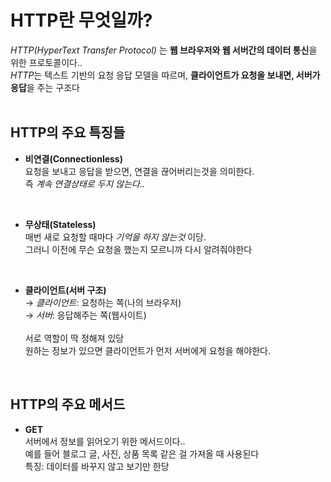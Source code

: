 HTTP란 무엇일까?
===============
*HTTP(HyperText Transfer Protocol)* 는 **웹 브라우저와 웹 서버간의 데이터 통신**을 위한 프로토콜이다..<br>
*HTTP*는 텍스트 기반의 요청 응답 모델을 따르며, **클라이언트가 요청을 보내면, 서버가 응답**을 주는 구조다<br>
<br>

HTTP의 주요 특징들
---------------
* **비연결(Connectionless)** <br>
 요청을 보내고 응답을 받으면, 연결을 끊어버리는것을 의미한다.<br>
 즉 *계속 연결상태로 두지 않는다..* <br>
 <br>
 
 * **무상태(Stateless)** <br>
매번 새로 요청할 때마다 *기억을 하지 않는것* 이당.<br>
그러니 이전에 무슨 요청을 했는지 모르니까 다시 알려줘야한다<br>
<br>

* **클라이언트(서버 구조)** <br>
→ *클라이언트*: 요청하는 쪽(나의 브라우저)<br>
→ *서버*: 응답해주는 쪽(웹사이트)<br>
  <br>
서로 역할이 딱 정해져 있당<br>
원하는 정보가 있으면 클라이언트가 먼저 서버에게 요청을 해야한다.<br>
<br>

HTTP의 주요 메서드
-----------------
* **GET** <br>
서버에서 정보를 읽어오기 위한 메서드이다..<br>
예를 들어 블로그 글, 사진, 상품 목록 같은 걸 가져올 때 사용된다<br>
특징: 데이터를 바꾸지 않고 보기만 한당<br>
  

